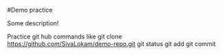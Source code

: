 #Demo practice

Some description!

Practice git hub commands like
git clone https://github.com/SivaLokam/demo-repo.git
git status
git add
git commit
